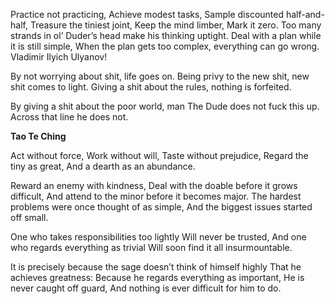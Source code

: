 Practice not practicing,
Achieve modest tasks,
Sample discounted half-and-half,
Treasure the tiniest joint,
Keep the mind limber,
Mark it zero.
Too many strands in ol’ Duder’s head make his thinking uptight.
Deal with a plan while it is still simple,
When the plan gets too complex, everything can go wrong.
Vladimir Ilyich Ulyanov!

By not worrying about shit, life goes on.
Being privy to the new shit, new shit comes to light.
Giving a shit about the rules, nothing is forfeited.

By giving a shit about the poor world, man
The Dude does not fuck this up.
Across that line he does not.

**Tao Te Ching**

Act without force,
Work without will,
Taste without prejudice,
Regard the tiny as great,
And a dearth as an abundance.

Reward an enemy with kindness,
Deal with the doable before it grows difficult,
And attend to the minor before it becomes major.
The hardest problems were once thought of as simple,
And the biggest issues started off small.

One who takes responsibilities too lightly
Will never be trusted,
And one who regards everything as trivial
Will soon find it all insurmountable.

It is precisely because the sage doesn’t think of himself highly
That he achieves greatness:
Because he regards everything as important,
He is never caught off guard,
And nothing is ever difficult for him to do.